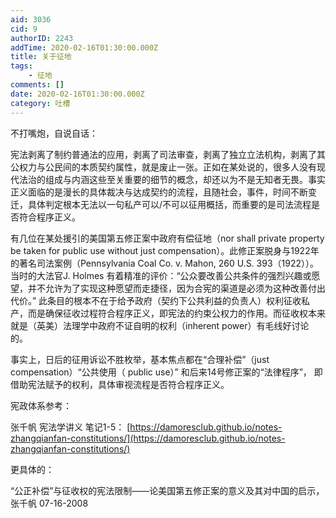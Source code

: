```yaml
---
aid: 3036
cid: 9
authorID: 2243
addTime: 2020-02-16T01:30:00.000Z
title: 关于征地
tags:
    - 征地
comments: []
date: 2020-02-16T01:30:00.000Z
category: 吐槽
---
```


不打嘴炮，自说自话：

宪法剥离了制约普通法的应用，剥离了司法审查，剥离了独立立法机构，剥离了其公权力与公民间的本质契约属性，就是废止一张。正如在某处说的，很多人没有现代法治的组成与内涵这些至关重要的细节的概念，却还以为不是无知者无畏。事实正义面临的是漫长的具体裁决与达成契约的流程，且随社会，事件，时间不断变迁，具体判定根本无法以一句私产可以/不可以征用概括，而重要的是司法流程是否符合程序正义。

有几位在某处援引的美国第五修正案中政府有偿征地（nor shall private property be taken for public use without just compensation）。此修正案脱身与1922年的著名司法案例（Pennsylvania Coal Co. v. Mahon, 260 U.S. 393（1922））。当时的大法官J. Holmes 有着精准的评价：“公众要改善公共条件的强烈兴趣或愿望，并不允许为了实现这种愿望而走捷径，因为合宪的渠道是必须为这种改善付出代价。” 此条目的根本不在于给予政府（契约下公共利益的负责人）权利征收私产，而是确保征收过程符合程序正义，即宪法的约束公权力的作用。而征收权本来就是（英美）法理学中政府不证自明的权利（inherent power）有毛线好讨论的。

事实上，日后的征用诉讼不胜枚举，基本焦点都在“合理补偿”（just compensation）“公共使用（ public use）” 和后来14号修正案的“法律程序”， 即借助宪法赋予的权利，具体审视流程是否符合程序正义。

宪政体系参考：

张千帆 宪法学讲义 笔记1-5： [https://damoresclub.github.io/notes-zhangqianfan-constitutions/](https://damoresclub.github.io/notes-zhangqianfan-constitutions/)

更具体的：

“公正补偿”与征收权的宪法限制——论美国第五修正案的意义及其对中国的启示， 张千帆 07-16-2008
